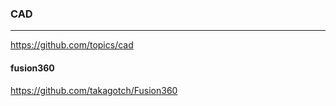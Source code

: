 ### CAD
---
https://github.com/topics/cad

#### fusion360
https://github.com/takagotch/Fusion360




```
```

```
```

```
```


